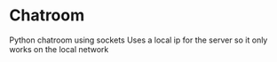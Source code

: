 # Chatroom
Python chatroom using sockets
Uses a local ip for the server so it only works on the local network